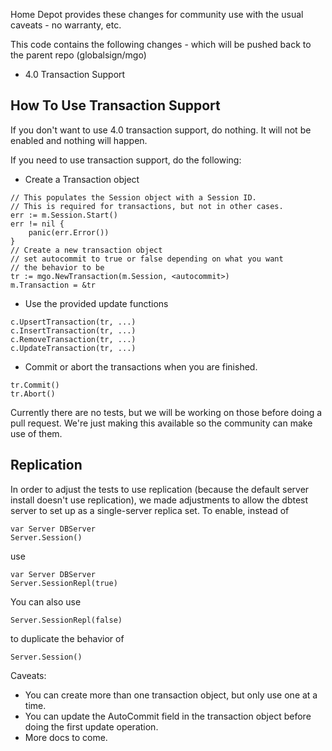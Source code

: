 Home Depot provides these changes for community use with the usual
caveats - no warranty, etc.

This code contains the following changes - which will be pushed back
to the parent repo (globalsign/mgo)

* 4.0 Transaction Support

## How To Use Transaction Support

If you don't want to use 4.0 transaction support, do nothing.
It will not be enabled and nothing will happen.

If you need to use transaction support, do the following:

- Create a Transaction object

```
// This populates the Session object with a Session ID.
// This is required for transactions, but not in other cases.
err := m.Session.Start()
err != nil {
    panic(err.Error())
}
// Create a new transaction object
// set autocommit to true or false depending on what you want
// the behavior to be
tr := mgo.NewTransaction(m.Session, <autocommit>)
m.Transaction = &tr
```

- Use the provided update functions

```
c.UpsertTransaction(tr, ...)
c.InsertTransaction(tr, ...)
c.RemoveTransaction(tr, ...)
c.UpdateTransaction(tr, ...)
```

- Commit or abort the transactions when you are finished.

```
tr.Commit()
tr.Abort()
```

Currently there are no tests, but we will be working on those before
doing a pull request.  We're just making this available so the
community can make use of them.

## Replication

In order to adjust the tests to use replication (because the default
server install doesn't use replication), we made adjustments to allow
the dbtest server to set up as a single-server replica set.  To enable,
instead of

```
var Server DBServer
Server.Session()
```

use

```
var Server DBServer
Server.SessionRepl(true)
```

You can also use

```
Server.SessionRepl(false)
```

to duplicate the behavior of
```
Server.Session()
```


Caveats:

- You can create more than one transaction object, but only use one at a time.
- You can update the AutoCommit field in the transaction object before doing the first update operation.
- More docs to come.